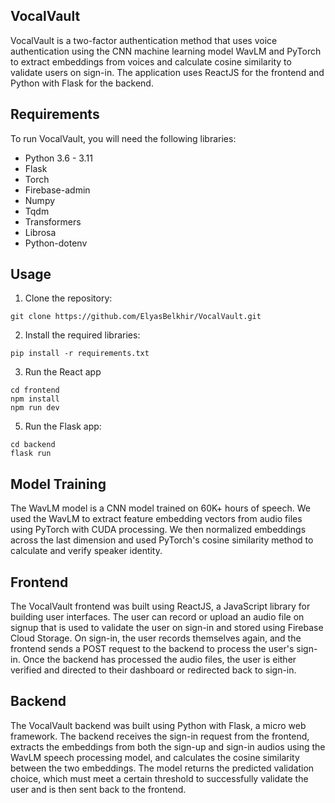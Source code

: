 ## VocalVault
VocalVault is a two-factor authentication method that uses voice authentication using the CNN machine learning model WavLM and PyTorch to extract embeddings from voices and calculate cosine similarity to validate users on sign-in. The application uses ReactJS for the frontend and Python with Flask for the backend.

## Requirements
To run VocalVault, you will need the following libraries:

- Python 3.6 - 3.11
- Flask
- Torch
- Firebase-admin
- Numpy
- Tqdm
- Transformers
- Librosa
- Python-dotenv
  
## Usage
1. Clone the repository: 
```
git clone https://github.com/ElyasBelkhir/VocalVault.git
```
2. Install the required libraries:
```
pip install -r requirements.txt
```
3. Run the React app
```
cd frontend
npm install
npm run dev
```
5. Run the Flask app:
```
cd backend
flask run
```

## Model Training
The WavLM model is a CNN model trained on 60K+ hours of speech. We used the WavLM to extract feature embedding vectors from audio files using PyTorch with CUDA processing. We then normalized embeddings across the last dimension and used PyTorch's cosine similarity method to calculate and verify speaker identity. 

## Frontend
The VocalVault frontend was built using ReactJS, a JavaScript library for building user interfaces. The user can record or upload an audio file on signup that is used to validate the user on sign-in and stored using Firebase Cloud Storage. On sign-in, the user records themselves again, and the frontend sends a POST request to the backend to process the user's sign-in. Once the backend has processed the audio files, the user is either verified and directed to their dashboard or redirected back to sign-in.

## Backend
The VocalVault backend was built using Python with Flask, a micro web framework. The backend receives the sign-in request from the frontend, extracts the embeddings from both the sign-up and sign-in audios using the WavLM speech processing model, and calculates the cosine similarity between the two embeddings. The model returns the predicted validation choice, which must meet a certain threshold to successfully validate the user and is then sent back to the frontend.
